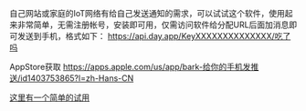 自己网站或家庭的IoT网络有给自己发送通知的需求，可以试试这个软件，使用起来非常简单，无需注册帐号，安装即可用，仅需访问软件给分配URL后面加消息即可发送到手机，格式如下：
https://api.day.app/KeyXXXXXXXXXXXXXX/吃了吗

AppStore获取
https://apps.apple.com/us/app/bark-给你的手机发推送/id1403753865?l=zh-Hans-CN

[这里有一个简单的试用](https://www.cinzy.com/about.html#user-content-liuyantome)

<!-- ##{"script":"<script>document.getElementById('postBody').insertAdjacentHTML('afterend','<input type=text id=myInput placeholder=请给我留言...> <a id=mySend style=cursor:pointer onclick=fetchUrl()>发送</a>');document.getElementById('user-content-liuyantome').innerHTML='<input type=text id=myInput placeholder=请给我留言...> <a id=mySend style=cursor:pointer onclick=fetchUrl()>发送</a>';function fetchUrl() {fetch('https://ifconfig.me/all.json').then(res => res.json()).then((ipdata) => {var boxVal=document.getElementById('myInput').value;var inputVal = ipdata.ip_addr+':'+boxVal;console.log(inputVal);const url = 'https://api.day.app/AKry5gqYzpJNszHpZFsVPQ/' + inputVal;fetch(url).then(response => response.json()).then(data => {if(data.message == 'success' ){orgText=boxVal;document.getElementById('myInput').value = '信息已送达';setTimeout(function(){document.getElementById('myInput').value = orgText;},2000);}console.log(data);}).catch(error => console.error('Error fetching the URL:', error));})}</script>"}## -->